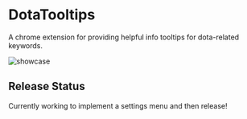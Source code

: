# DotaTooltips
A chrome extension for providing helpful info tooltips for dota-related keywords. 

![showcase](https://cloud.githubusercontent.com/assets/18220321/18258201/0e5a899a-7386-11e6-9e37-aebafa703ae4.png)

## Release Status
Currently working to implement a settings menu and then release!

